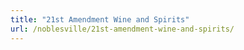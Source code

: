 ```yaml
---
title: "21st Amendment Wine and Spirits"
url: /noblesville/21st-amendment-wine-and-spirits/
---
```

